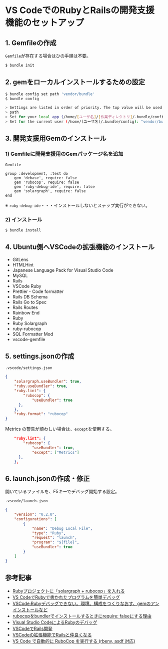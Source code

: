 # VS CodeでのRubyとRailsの開発支援機能のセットアップ

## 1. Gemfileの作成

`Gemfile`が存在する場合はひの手順は不要。

```bash
$ bundle init
```

## 2. gemをローカルインストールするための設定

```bash
$ bundle config set path 'vendor/bundle'
$ bundle config

> Settings are listed in order of priority. The top value will be used.
> path
> Set for your local app (/home/[ユーザ名]/[作業ディレクトリ]/.bundle/config): "vendor/bundle"
> Set for the current user (/home/[ユーザ名]/.bundle/config): "vendor/bundle"
```

## 3. 開発支援用Gemのインストール

### 1) Gemfileに開発支援用のGemパッケージ名を追加

`Gemfile`

```runy
group :development, :test do
    gem 'debase', require: false
    gem 'rubocop', require: false
    gem 'ruby-debug-ide', require: false
    gem 'solargraph', require: false
end
```

※ `ruby-debug-ide`・・・インストールしないとステップ実行ができない。

### 2) インストール

```bash
$ bundle install
```

## 4. Ubuntu側へVSCodeの拡張機能のインストール

- GitLens
- HTMLHint
- Japanese Language Pack for Visual Studio Code
- MySQL
- Rails
- VSCode Ruby
- Prettier - Code formatter
- Rails DB Schema
- Rails Go to Spec
- Rails Routes
- Rainbow End
- Ruby
- Ruby Solargraph
- ruby-rubocop
- SQL Formatter Mod
- vscode-gemfile

## 5. settings.jsonの作成

`.vscode/settings.json`

```json
{
    "solargraph.useBundler": true,
    "ruby.useBundler": true,
    "ruby.lint": {
        "rubocop": {
            "useBundler": true
      },
    },
    "ruby.format": "rubocop"
}
```

Metrics の警告が煩わしい場合は、`except`を使用する。

```json
    "ruby.lint": {
        "rubocop": {
            "useBundler": true,
            "except": ["Metrics"]
      },
    },
```

## 6. launch.jsonの作成・修正

開いているファイルを、F5キーでデバッグ開始する設定。

`.vscode/launch.json`

```json
{
    "version": "0.2.0",
    "configurations": [
        {
            "name": "Debug Local File",
            "type": "Ruby",
            "request": "launch",
            "program": "${file}",
            "useBundler": true
        }
    ]
}
```

## 参考記事

- [Rubyプロジェクトに「solargraph + rubocop」を入れる](https://zenn.dev/massu_devix/articles/e400308d55011d)
- [VS CodeでRubyで書かれたプログラムを簡単デバッグ](https://ottan.jp/posts/2020/05/ruby-vscode-debug/)
- [VSCode:Rubyデバッグできない。環境、構成をつくりなおす、gemのアンインストールなど](https://pagetaka.hatenablog.jp/entry/2019/10/02/151215)
- [rubocopをbundlerでインストールするときにrequire: falseにする理由](https://qiita.com/S42100254h/items/170e88d888330ca92701)
- [Visual Studio CodeによるRubyのデバッグ](https://dev.classmethod.jp/articles/visual-studio-code-ruby-debug/)
- [VSCodeでRails開発](https://qiita.com/aki77/items/5223667a095fa4dedf83)
- [VSCodeの拡張機能でRailsと仲良くなる](https://qiita.com/hakshu/items/98ed12c32da97474b68d)
- [VS Code で自動的に RuboCop を実行する (rbenv, asdf 対応)](https://zenn.dev/noraworld/articles/vscode-rubocop)
